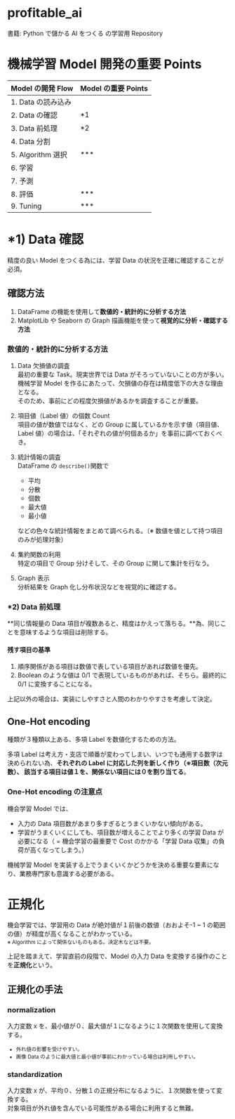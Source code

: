# profitable_ai
書籍: Python で儲かる AI をつくる の学習用 Repository

# 機械学習 Model 開発の重要 Points

| Model の開発 Flow  | Model の重要 Points |
|-----------------|------------------|
| 1. Data の読み込み   |                  |
| 2. Data の確認     | *1               |
| 3. Data 前処理     | *2               |
| 4. Data 分割      |                  |
| 5. Algorithm 選択 | ***              |
| 6. 学習           |                  |
| 7. 予測           |                  |
| 8. 評価           | ***              |
| 9. Tuning       | ***              |

# *1) Data 確認
精度の良い Model をつくる為には、学習 Data の状況を正確に確認することが必須。

## 確認方法
1. DataFrame の機能を使用して**数値的・統計的に分析する方法**
2. MatplotLib や Seaborn の Graph 描画機能を使って**視覚的に分析・確認する方法**

### 数値的・統計的に分析する方法
1. Data 欠損値の調査  
  最初の重要な Task。現実世界では Data がそろっていないことの方が多い。機械学習 Model を作るにあたって、欠損値の存在は精度低下の大きな理由となる。  
  そのため、事前にどの程度欠損値があるかを調査することが重要。
2. 項目値（Label 値）の個数 Count  
  項目の値が数値ではなく、どの Group に属しているかを示す値（項目値、Label 値）の場合は、「それぞれの値が何個あるか」を事前に調べておくべき。
3. 統計情報の調査  
  DataFrame の `describe()`関数で  
    - 平均
    - 分散
    - 個数
    - 最大値
    - 最小値  

   などの色々な統計情報をまとめて調べられる。（※ 数値を値として持つ項目のみが処理対象）
4. 集約関数の利用  
  特定の項目で Group 分けそして、その Group に関して集計を行なう。
5. Graph 表示  
  分析結果を Graph 化し分布状況などを視覚的に確認する。
   
### *2) Data 前処理
**同じ情報量の Data 項目が複数あると、精度はかえって落ちる。**為、同じことを意味するような項目は削除する。
#### 残す項目の基準
1. 順序関係がある項目は数値で表している項目があれば数値を優先。
2. Boolean のような値は 0/1 で表現しているものがあれば、そちら。最終的に 0/1 に変換することになる。

上記以外の場合は、実装にしやすさと人間のわかりやすさを考慮して決定。

## One-Hot encoding
種類が３種類以上ある、多項 Label を数値化するための方法。

多項 Label は考え方・支店で順番が変わってしまい、いつでも通用する数字は決められない為、**それぞれの Label に対応した列を新しく作り（※項目数（次元数）、
該当する項目は値１を、関係ない項目には０を割り当てる**。

### One-Hot encoding の注意点
機会学習 Model では、
- 入力の Data 項目数があまり多すぎるとうまくいかない傾向がある。
- 学習がうまくいくにしても、項目数が増えることでより多くの学習 Data が必要になる（ = 機会学習の最重要で Cost のかかる「学習 Data 収集」の負荷が高くなってしまう。）

機械学習 Model を実装する上でうまくいくかどうかを決める重要な要素になり、業務専門家も意識する必要がある。

# 正規化
機会学習では、学習用の Data が絶対値が１前後の数値（おおよそ-1 ~ 1 の範囲の値）が精度が高くなることがわかっている。  
<small>※ Algorithm によって関係ないものもある。決定木などは不要。</small>

上記を踏まえて、学習直前の段階で、Model の入力 Data を変換する操作のことを**正規化**という。

## 正規化の手法
### normalization
入力変数 x を、最小値が０、最大値が１になるように１次関数を使用して変換する。  
<small>
- 外れ値の影響を受けやすい。
- 画像 Data のように最大値と最小値が事前にわかっている場合は利用しやすい。
</small>

### standardization
入力変数 x が、平均０、分散１の正規分布になるように、１次関数を使って変換する。  
対象項目が外れ値を含んでいる可能性がある場合に利用すると無難。

